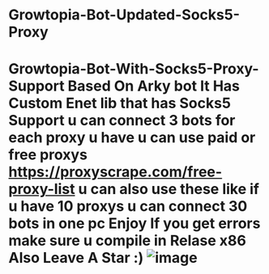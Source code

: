 # Growtopia-Bot-Updated-Socks5-Proxy
# Growtopia-Bot-With-Socks5-Proxy-Support Based On Arky bot It Has Custom Enet lib that has Socks5 Support u can connect 3 bots for each proxy u have u can use paid or free proxys https://proxyscrape.com/free-proxy-list u can also use these like if u have 10 proxys u can connect 30 bots in one pc  Enjoy  If you get errors make sure u compile in Relase x86 Also Leave A Star :)  ![image](https://user-images.githubusercontent.com/92208108/182427209-cd17d6c5-7c3d-4fad-a598-c2f8ce77fa76.png)
